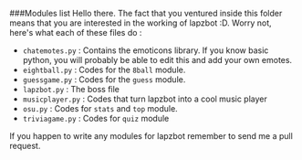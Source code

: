 ###Modules list
Hello there. The fact that you ventured inside this folder means that you are interested in the working of lapzbot :D. Worry not, here's what each of these files do :

* `chatemotes.py` : Contains the emoticons library. If you know basic python, you will probably be able to edit this and add your own emotes.
* `eightball.py` : Codes for the `8ball` module.
* `guessgame.py` : Codes for the `guess` module.
* `lapzbot.py` : The boss file
* `musicplayer.py` : Codes that turn lapzbot into a cool music player 
* `osu.py` : Codes for `stats` and `top` module.
* `triviagame.py` : Codes for `quiz` module

If you happen to write any modules for lapzbot remember to send me a pull request.
